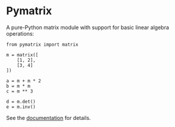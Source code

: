 
# Pymatrix

A pure-Python matrix module with support for basic linear algebra operations:

    from pymatrix import matrix

    m = matrix([
        [1, 2],
        [3, 4]
    ])

    a = m + m * 2
    b = m * m
    c = m ** 3

    d = m.det()
    e = m.inv()

See the [documentation][docs] for details.

[docs]: http://mulholland.xyz/docs/pymatrix/
